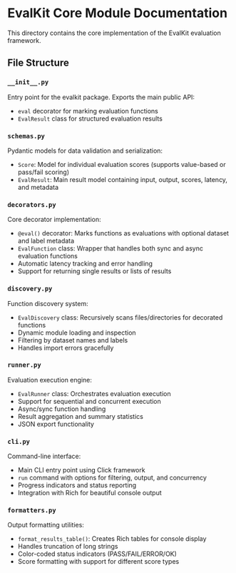 # EvalKit Core Module Documentation

This directory contains the core implementation of the EvalKit evaluation framework.

## File Structure

### `__init__.py`
Entry point for the evalkit package. Exports the main public API:
- `eval` decorator for marking evaluation functions
- `EvalResult` class for structured evaluation results

### `schemas.py`
Pydantic models for data validation and serialization:
- `Score`: Model for individual evaluation scores (supports value-based or pass/fail scoring)
- `EvalResult`: Main result model containing input, output, scores, latency, and metadata

### `decorators.py`
Core decorator implementation:
- `@eval()` decorator: Marks functions as evaluations with optional dataset and label metadata
- `EvalFunction` class: Wrapper that handles both sync and async evaluation functions
- Automatic latency tracking and error handling
- Support for returning single results or lists of results

### `discovery.py`
Function discovery system:
- `EvalDiscovery` class: Recursively scans files/directories for decorated functions
- Dynamic module loading and inspection
- Filtering by dataset names and labels
- Handles import errors gracefully

### `runner.py`
Evaluation execution engine:
- `EvalRunner` class: Orchestrates evaluation execution
- Support for sequential and concurrent execution
- Async/sync function handling
- Result aggregation and summary statistics
- JSON export functionality

### `cli.py`
Command-line interface:
- Main CLI entry point using Click framework
- `run` command with options for filtering, output, and concurrency
- Progress indicators and status reporting
- Integration with Rich for beautiful console output

### `formatters.py`
Output formatting utilities:
- `format_results_table()`: Creates Rich tables for console display
- Handles truncation of long strings
- Color-coded status indicators (PASS/FAIL/ERROR/OK)
- Score formatting with support for different score types

